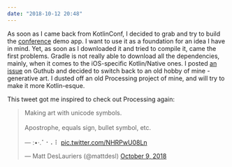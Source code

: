 ```yaml
---
date: "2018-10-12 20:48"
---
```


As soon as I came back from KotlinConf, I decided to grab and try to build the [conference](https://github.com/JetBrains/kotlinconf-app) demo app. I want to use it as a foundation for an idea I have in mind. Yet, as soon as I downloaded it and tried to compile it, came the first problems. Gradle is not really able to download all the dependencies, mainly, when it comes to the iOS-specific Kotlin/Native ones. I posted [an issue](https://github.com/JetBrains/kotlinconf-app/issues/51) on Guthub and decided to switch back to an old hobby of mine - generative art. I dusted off an old Processing  project of mine, and will try to make it more Kotlin-esque.

This tweet got me inspired to check out Processing again:

<blockquote class="twitter-tweet" data-lang="en"><p lang="en" dir="ltr">Making art with unicode symbols.<br><br>Apostrophe, equals sign, bullet symbol, etc.<br><br>— :•·.⠁⠂⠄⠇ <a href="https://t.co/NHRPwU08Ln">pic.twitter.com/NHRPwU08Ln</a></p>&mdash; Matt DesLauriers (@mattdesl) <a href="https://twitter.com/mattdesl/status/1049734129850478592?ref_src=twsrc%5Etfw">October 9, 2018</a></blockquote>
<script async src="https://platform.twitter.com/widgets.js" charset="utf-8"></script>



